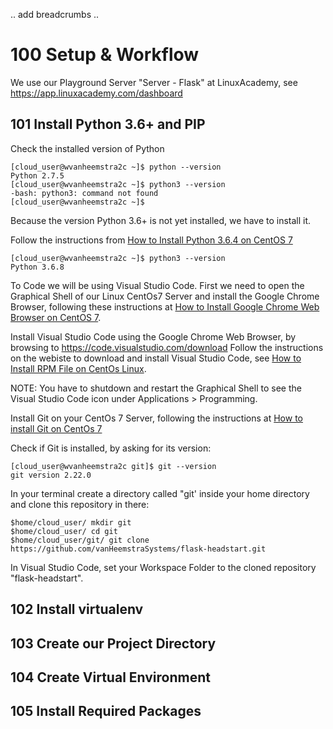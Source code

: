 .. add breadcrumbs ..

# 100 Setup & Workflow

We use our Playground Server "Server - Flask" at LinuxAcademy, see https://app.linuxacademy.com/dashboard

## 101 Install Python 3.6+ and PIP

Check the installed version of Python

```
[cloud_user@wvanheemstra2c ~]$ python --version
Python 2.7.5
[cloud_user@wvanheemstra2c ~]$ python3 --version
-bash: python3: command not found
[cloud_user@wvanheemstra2c ~]$ 
```

Because the version Python 3.6+ is not yet installed, we have to install it.

Follow the instructions from [How to Install Python 3.6.4 on CentOS 7](https://www.rosehosting.com/blog/how-to-install-python-3-6-4-on-centos-7/)

```
[cloud_user@wvanheemstra2c ~]$ python3 --version
Python 3.6.8
```

To Code we will be using Visual Studio Code. First we need to open the Graphical Shell of our Linux CentOs7 Server and install the Google Chrome Browser, following these instructions at [How to Install Google Chrome Web Browser on CentOS 7](https://linuxize.com/post/how-to-install-google-chrome-web-browser-on-centos-7/).

Install Visual Studio Code using the Google Chrome Web Browser, by browsing to https://code.visualstudio.com/download
Follow the instructions on the webiste to download and install Visual Studio Code, see [How to Install RPM File on CentOs Linux](https://phoenixnap.com/kb/how-to-install-rpm-file-centos-linux).

NOTE: You have to shutdown and restart the Graphical Shell to see the Visual Studio Code icon under Applications > Programming.

Install Git on your CentOs 7 Server, following the instructions at [How to install Git on CentOs 7](https://linuxize.com/post/how-to-install-git-on-centos-7/)

Check if Git is installed, by asking for its version:

```
[cloud_user@wvanheemstra2c git]$ git --version
git version 2.22.0
```

In your terminal create a directory called "git' inside your home directory and clone this repository in there:

```
$home/cloud_user/ mkdir git
$home/cloud_user/ cd git
$home/cloud_user/git/ git clone https://github.com/vanHeemstraSystems/flask-headstart.git
```

In Visual Studio Code, set your Workspace Folder to the cloned repository "flask-headstart".

## 102 Install virtualenv


## 103 Create our Project Directory


## 104 Create Virtual Environment


## 105 Install Required Packages

